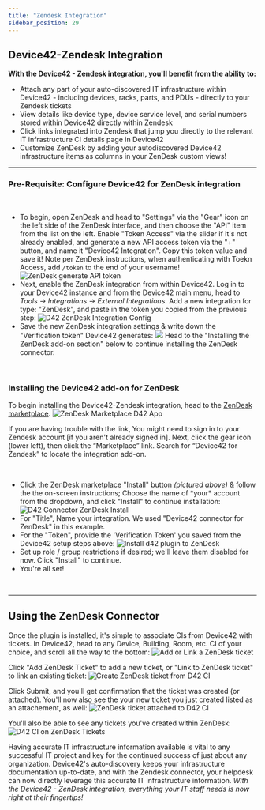 ```yaml
---
title: "Zendesk Integration"
sidebar_position: 29
---
```


## Device42-Zendesk Integration

**With the Device42 - Zendesk integration, you'll benefit from the ability to:**

- Attach any part of your auto-discovered IT infrastructure within Device42 - including devices, racks, parts, and PDUs - directly to your Zendesk tickets
- View details like device type, device service level, and serial numbers stored within Device42 directly within Zendesk
- Click links integrated into Zendesk that jump you directly to the relevant IT infrastructure CI details page in Device42
- Customize ZenDesk by adding your autodiscovered Device42 infrastructure items as columns in your ZenDesk custom views!

* * *

### Pre-Requisite: Configure Device42 for ZenDesk integration

 

- To begin, open ZenDesk and head to "Settings" via the "Gear" icon on the left side of the ZenDesk interface, and then choose the "API" item from the list on the left. Enable "Token Access" via the slider if it's not already enabled, and generate a new API access token via the "+" button, and name it "Device42 Integration". Copy this token value and save it! Note per ZenDesk instructions, when authenticating with Toekn Access, add `/token` to the end of your username! ![ZenDesk generate API token](/assets/images/ZenDesk_Generate_API_Token.png)
- Next, enable the ZenDesk integration from within Device42. Log in to your Device42 instance and from the Device42 main menu, head to _Tools -> Integrations -> External Integrations_. Add a new integration for type: "ZenDesk", and paste in the token you copied from the previous step: ![D42 ZenDesk Integration Config](/assets/images/Device42_Side_ZenDesk_Config-1.png)
- Save the new ZenDesk integration settings & write down the "Verification token" Device42 generates: ![](/assets/images/D42_Token.png) Head to the "Installing the ZenDesk add-on section" below to continue installing the ZenDesk connector.

 

### Installing the Device42 add-on for ZenDesk

To begin installing the Device42-Zendesk integration, head to the [ZenDesk marketplace](https://www.zendesk.com/apps/support/device42-connector-for-zendesk/). ![ZenDesk Marketplace D42 App](/assets/images/D42_connector_zendesk_marketplace.png)

If you are having trouble with the link, You might need to sign in to your Zendesk account \[if you aren't already signed in\]. Next, click the gear icon (lower left), then click the “Marketplace” link. Search for “Device42 for Zendesk” to locate the integration add-on.

 

- Click the ZenDesk marketplace "Install" button _(pictured above)_ & follow the the on-screen instructions; Choose the name of \*your\* account from the dropdown, and click "Install" to continue installation: ![D42 Connector ZenDesk Install](/assets/images/D42_Connector_for_Zendesk_INSTALL.jpg.png)
- For "Title", Name your integration. We used "Device42 connector for ZenDesk" in this example.
- For the "Token", provide the 'Verification Token' you saved from the Device42 setup steps above: ![Install d42 plugin to ZenDesk](/assets/images/ZenDesk_Install-hl.png)
- Set up role / group restrictions if desired; we'll leave them disabled for now. Click "Install" to continue.
- You're all set!

 

* * *

## Using the ZenDesk Connector

Once the plugin is installed, it's simple to associate CIs from Device42 with tickets. In Device42, head to any Device, Building, Room, etc. CI of your choice, and scroll all the way to the bottom: ![Add or Link a ZenDesk ticket](/assets/images/Add-Link_ZenDesk_ticket.png)

Click "Add ZenDesk Ticket" to add a new ticket, or "Link to ZenDesk ticket" to link an existing ticket: ![Create ZenDesk ticket from D42 CI](/assets/images/create_ZenDesk_ticket_D42-1.jpg)

Click Submit, and you'll get confirmation that the ticket was created (or attached). You'll now also see the your new ticket you just created listed as an attachement, as well: ![ZenDesk ticket attached to D42 CI](/assets/images/ZenDesk-Ticket-Attached-to-D42.jpg)

You'll also be able to see any tickets you've created within ZenDesk: ![D42 CI on ZenDesk Tickets](/assets/images/ZenDesk_UI_w_attachements.png)

Having accurate IT infrastructure information available is vital to any successful IT project and key for the continued success of just about any organization. Device42's auto-discovery keeps your infrastructure documentation up-to-date, and with the Zendesk connector, your helpdesk can now directly leverage this accurate IT infrastructure information. _With the Device42 - ZenDesk integration, everything your IT staff needs is now right at their fingertips!_
